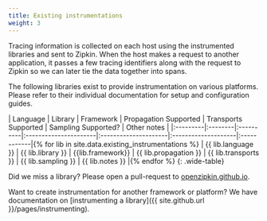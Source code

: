 ```yaml
---
title: Existing instrumentations
weight: 3
---
```


Tracing information is collected on each host using the instrumented libraries
and sent to Zipkin. When the host makes a request to another application, it passes
a few tracing identifiers along with the request to Zipkin so we can later tie the data
together into spans.

The following libraries exist to provide instrumentation on various platforms.
Please refer to their individual documentation for setup and configuration
guides.

| Language | Library | Framework | Propagation Supported | Transports Supported | Sampling Supported? | Other notes |
|:---------|:--------|:----------|:----------------------|:---------------------|:--------------------|:------------|{% for lib in site.data.existing_instrumentations %}
| {{ lib.language }} | {{ lib.library }} | {{lib.framework}} | {{ lib.propagation }} | {{ lib.transports }} | {{ lib.sampling }} | {{ lib.notes }} |{% endfor %}
{: .wide-table}

Did we miss a library? Please open a pull-request to
[openzipkin.github.io](https://github.com/openzipkin/openzipkin.github.io).

Want to create instrumentation for another framework or platform? We have documentation on [instrumenting a library]({{ site.github.url }}/pages/instrumenting).
